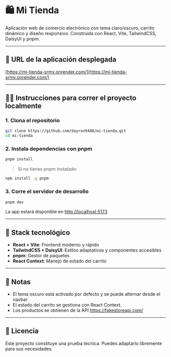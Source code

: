 # 🛍️ Mi Tienda

Aplicación web de comercio electrónico con tema claro/oscuro, carrito dinámico y diseño responsivo. Construida con React, Vite, TailwindCSS, DaisyUI y pnpm.

---

## 🚀 URL de la aplicación desplegada

[https://mi-tienda-srmv.onrender.com/](https://mi-tienda-srmv.onrender.com/)

---

## 🧑‍💻 Instrucciones para correr el proyecto localmente

### 1. Clona el repositorio

```bash
git clone https://github.com/dayron9408/mi-tienda.git
cd mi-tienda
```

### 2. Instala dependencias con pnpm

```bash
pnpm install
```

> Si no tienes pnpm instalado:

```bash
npm install -g pnpm
```

### 3. Corre el servidor de desarrollo

```bash
pnpm dev
```

La app estará disponible en [http://localhost:5173](http://localhost:5173)

---

## 🧰 Stack tecnológico

- **React + Vite**: Frontend moderno y rápido
- **TailwindCSS + DaisyUI**: Estilos adaptativos y componentes accesibles
- **pnpm**: Gestor de paquetes
- **React Context**: Manejo de estado del carrito

---

## 📝 Notas

- El tema oscuro está activado por defecto y se puede alternar desde el navbar.
- El estado del carrito se gestiona con React Context.
- Los productos se obtienen de la API https://fakestoreapi.com/

---

## 📄 Licencia

Este proyecto constituye una prueba técnica. Puedes adaptarlo libremente para sus necesidades.
